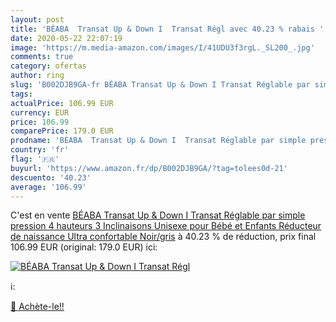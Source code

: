 ```yaml
---
layout: post
title: 'BÉABA  Transat Up & Down I  Transat Régl avec 40.23 % rabais '
date: 2020-05-22 22:07:19
image: 'https://m.media-amazon.com/images/I/41UDU3f3rgL._SL200_.jpg'
comments: true
category: ofertas
author: ring
slug: 'B002DJB9GA-fr BÉABA Transat Up & Down I Transat Réglable par simple...'
tags: 
actualPrice: 106.99 EUR
currency: EUR
price: 106.99
comparePrice: 179.0 EUR
prodname: 'BÉABA  Transat Up & Down I  Transat Réglable par simple pression  4 hauteurs  3 Inclinaisons  Unisexe pour Bébé et Enfants  Réducteur de naissance  Ultra confortable  Noir/gris'
country: 'fr'
flag: '🇫🇷'
buyurl: 'https://www.amazon.fr/dp/B002DJB9GA/?tag=tolees0d-21'
descuento: '40.23'
average: '106.99'
---
```


C'est en vente [BÉABA  Transat Up & Down I  Transat Réglable par simple pression  4 hauteurs  3 Inclinaisons  Unisexe pour Bébé et Enfants  Réducteur de naissance  Ultra confortable  Noir/gris](https://www.amazon.fr/dp/B002DJB9GA/?tag=tolees0d-21)  à  40.23 % de réduction, prix final  106.99 EUR (original: 179.0 EUR) ici:

[![BÉABA  Transat Up & Down I  Transat Régl](https://m.media-amazon.com/images/I/41UDU3f3rgL._SL200_.jpg)](https://www.amazon.fr/dp/B002DJB9GA/?tag=tolees0d-21)

ℹ️:


[🛒 Achète-le!!](https://www.amazon.fr/dp/B002DJB9GA/?tag=tolees0d-21)
